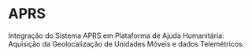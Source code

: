 # APRS
Integração do Sistema APRS em Plataforma de Ajuda Humanitária: Aquisição da Geolocalização de Unidades Móveis e dados Telemétricos.
